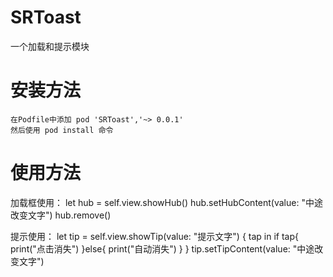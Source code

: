# SRToast
一个加载和提示模块

# 安装方法
    在Podfile中添加 pod 'SRToast','~> 0.0.1'
    然后使用 pod install 命令
    
# 使用方法
  加载框使用：
  let hub = self.view.showHub()
  hub.setHubContent(value: "中途改变文字")
  hub.remove()
  
  提示使用：
  let tip = self.view.showTip(value: "提示文字") { tap in
      if tap{
          print("点击消失")
      }else{
          print("自动消失")
      }
  }
  tip.setTipContent(value: "中途改变文字")
